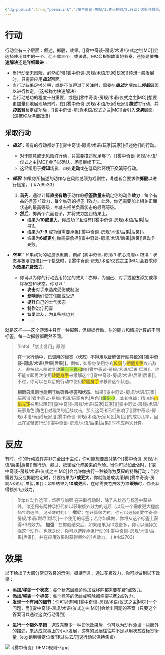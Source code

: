 ```yaml
---
{"dg-publish":true,"permalink":"/雾中奇谈-房规/3.核心规则/2.行动：结果与效果/"}
---
```


# 行动
行动会有三个层面：叙述，掷骰，效果。[[雾中奇谈-房规/术语/仪式之主\|MC]]会选择使用其中的一个、两个或三个。或者说，MC会根据故事的节奏，选择是要**快速解决**还是**详细跟进**：
- 当行动毫无风险，必然如同[[雾中奇谈-房规/术语/玩家\|玩家]]预想一般发展时，只需要应用***描述***层面。
- 当行动结果足够分明，或是不值得过于关注时，需要在***描述***之后加上***掷骰***层面以进行检定。(这被称为快速解决)
- 当行动成功的程度十分重要，或是[[雾中奇谈-房规/术语/仪式之主\|MC]]想要更加量化地展现场景时，在[[雾中奇谈-房规/术语/玩家\|玩家]]***描述***其行动，并***掷骰***且检定成功后，[[雾中奇谈-房规/术语/仪式之主\|MC]]会引入***效果***层面。(这被称为详细跟进)
## 采取行动
- ***描述***：所有的行动都始于[[雾中奇谈-房规/术语/玩家\|玩家]]描述他们的行动。
	- 对于随意或无风险的行动，只需要描述就足够了。[[雾中奇谈-房规/术语/仪式之主\|MC]]会予以确认，场景继续下去。
	- 这经常用于**探知**场景、四处**走动**或在低风险环境下**交流**等行动。
	
- ***掷骰***: 如果你所描述的动作存在风险或颇为戏剧性，讲述者会要求你**掷骰**以进行检定。
{ #7d8c33}

	1. **首先**，通过计算**直接有助**于动作的**标签数量**来确定你的动作**效力**：每个有益的标签+1效力，每个妨碍的标签-1效力。此外，你还需要加上相关正面状态的最高等级，并减去相关负面状态的最高等级。
	2. **然后**，掷两个六面骰子，并将效力加到结果上。
		- 结果为**10或更大**，你成功了且没有[[雾中奇谈-房规/术语/后果\|后果]]。
		- 结果为**7-9**,成功但需要承担[[雾中奇谈-房规/术语/后果\|后果]]。
		- 结果为**6或更小**,你需要承担[[雾中奇谈-房规/术语/后果\|后果]]且动作失败。
	 
- ***效果***：如果成功的程度很重要，例如[[雾中奇谈-房规/3.核心规则/4.跟进：状态与极限\|跟进]]一个挑战时，[[雾中奇谈-房规/术语/仪式之主\|MC]]会要求你**为效果花费效力**。
	- 你可以为你的行动选用特定的效果：亦即，为自己、对手或盟友添加或移除标签和状态。你可以：
		- **攻击**对手来造成受伤或制服
		- **影响**他们使其信服或受迫
		- **提升**自己的士气状态
		- **制作**治疗药膏
		- **恢复**盟友，为其移除诅咒
		- ......

就是这样——这个游戏中只有一种掷骰，但根据行动、你的能力和情况计算的不同标签，每一次掷骰都截然不同。

>[!info] 「禁止复用」原则
>
>**在一次行动中，已调用的标签（状态）不得用以缓解该行动导致的[[雾中奇谈-房规/术语/后果\|后果]]**。例如，如果你使用你的<span style="background:#ffe119">长剑</span>与<span style="background:#ffe119">矫健身手</span>攻击敌人，却被敌人躲过导致<span style="background:#bfef45">重心不稳-2</span>的[[雾中奇谈-房规/术语/后果\|后果]]，你不能立即再次使用<span style="background:#ffe119">矫健身手</span>来缓解这个[[雾中奇谈-房规/术语/后果\|后果]]。不过，你可以在以后的行动中使用<span style="background:#ffe119">矫健身手</span>来移除这个状态。
>
>**相同的规则也适用于妨碍性标签和状态**。如果[[雾中奇谈-房规/术语/玩家\|玩家]][[雾中奇谈-房规/术语/玩家角色\|角色]]<span style="background:#bfef45">重伤-3</span>，或者挑战：精魂的<span style="background:#ffe119">火焰光环</span>被用以阻碍[[雾中奇谈-房规/术语/玩家\|玩家]][[雾中奇谈-房规/术语/玩家角色\|角色]]对精灵的近战攻击，那么这两者已经影响了[[雾中奇谈-房规/术语/玩家\|玩家]][[雾中奇谈-房规/术语/玩家角色\|角色]]的成功几率，因此在减轻该行动[[雾中奇谈-房规/术语/后果\|后果]]时不应再次计算。

# 反应
有时，你的行动或许并非完全出于主动，你可能想要应对某个[[雾中奇谈-房规/术语/后果\|后果]]而行动，躲过、抵御或化解袭来的危险。当你可以如此做时，[[雾中奇谈-房规/术语/仪式之主\|MC]]会允许你执行一种被称为**反应**的特殊行动：当你需要为反应掷骰检定时，只要结果为**7或更大**，你就能够成功缓解[[雾中奇谈-房规/术语/后果\|后果]]；如果结果为**10或更大**，在你需要花费效力来**缓解**时，你会获得额外1点效力。

>[!tips] 动作选项：燃尽与加强
>在采取行动时，除了从状态与标签中获益外，你还拥有两种承担代价以获取额外效力的选项（以及一个需求更大程度牺牲的选项，见英雄时刻）：
>**燃尽**：在计算效力时，你可以选择[[雾中奇谈-房规/术语/燃尽\|燃尽]]一个使用的标签；若你如此做，你将从这个标签上获得+3的效力。
>**加强**：在掷骰结束后，如果结果为10或更多，你可以选择加强这个动作。也就是说，你可以选择承担行动的[[雾中奇谈-房规/术语/后果\|后果]]，并在应用效果时获得额外的1点效力。
{ #4d2703}


# 效果
以下给出了大部分常见效果的示例，概括而言，通过花费效力，你可以做到以下效果：
- **添加/移除一个状态**：每个状态层级的添加或移除都需要花费1点效力。
- **添加/移除一个标签**：每个标签的添加或移除都需要花费2点效力。
- **发现一个有用的细节**：你可以询问[[雾中奇谈-房规/术语/仪式之主\|MC]]一个问题，而[[雾中奇谈-房规/术语/仪式之主\|MC]]会给出问题的答案（只要这个答案可以通过这次行动得到）
* **进行一个额外举措**：选取完至少一种其他效果后，你可以为动作添加一些额外的描述，来达成叙事上的小小发展，这样的发展往往并不足以用状态或标签衡量（e.g.跑到特定位置/转过头去/迅速行动以保持焦点）

![《雾中奇谈》DEMO规则-7.jpg](/img/user/%E9%9B%BE%E4%B8%AD%E5%A5%87%E8%B0%88-%E6%88%BF%E8%A7%84/%E7%B4%A0%E6%9D%90/%E3%80%8A%E9%9B%BE%E4%B8%AD%E5%A5%87%E8%B0%88%E3%80%8BDEMO%E8%A7%84%E5%88%99-7.jpg)